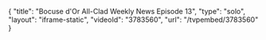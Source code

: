 {
    "title": "Bocuse d'Or All-Clad Weekly News Episode 13",
    "type": "solo",
    "layout": "iframe-static",
    "videoId": "3783560",
    "url": "\/tvpembed\/3783560"
}